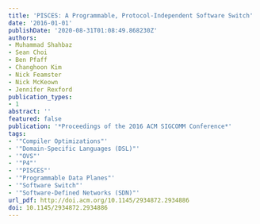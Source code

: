```yaml
---
title: 'PISCES: A Programmable, Protocol-Independent Software Switch'
date: '2016-01-01'
publishDate: '2020-08-31T01:08:49.868230Z'
authors:
- Muhammad Shahbaz
- Sean Choi
- Ben Pfaff
- Changhoon Kim
- Nick Feamster
- Nick McKeown
- Jennifer Rexford
publication_types:
- 1
abstract: ''
featured: false
publication: '*Proceedings of the 2016 ACM SIGCOMM Conference*'
tags:
- '"Compiler Optimizations"'
- '"Domain-Specific Languages (DSL)"'
- '"OVS"'
- '"P4"'
- '"PISCES"'
- '"Programmable Data Planes"'
- '"Software Switch"'
- '"Software-Defined Networks (SDN)"'
url_pdf: http://doi.acm.org/10.1145/2934872.2934886
doi: 10.1145/2934872.2934886
---
```


